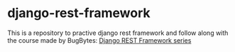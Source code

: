 # django-rest-framework
This is a repository to practive django rest framework and follow along with the course made by BugBytes: [Django REST Framework series](https://youtu.be/6AEvlNgRPNc)

